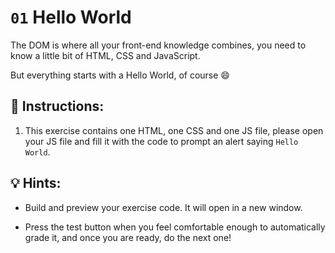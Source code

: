# `01` Hello World

The DOM is where all your front-end knowledge combines, you need to know a little bit of HTML, CSS and JavaScript.

But everything starts with a Hello World, of course 😄

## 📝 Instructions:

1. This exercise contains one HTML, one CSS and one JS file, please open your JS file and fill it with the code to prompt an alert saying `Hello World`.

## 💡 Hints:

+ Build and preview your exercise code. It will open in a new window.

+ Press the test button when you feel comfortable enough to automatically grade it, and once you are ready, do the next one!
